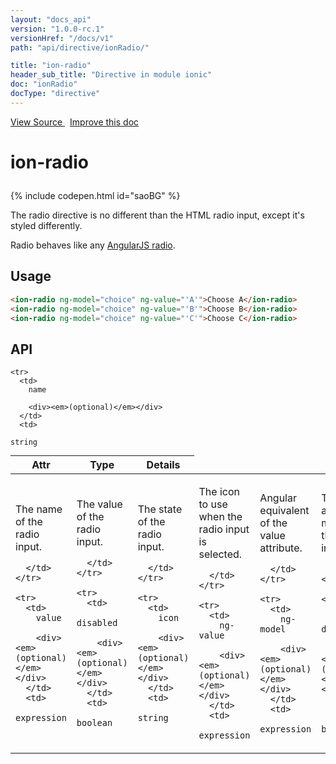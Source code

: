 ```yaml
---
layout: "docs_api"
version: "1.0.0-rc.1"
versionHref: "/docs/v1"
path: "api/directive/ionRadio/"

title: "ion-radio"
header_sub_title: "Directive in module ionic"
doc: "ionRadio"
docType: "directive"
---
```


<div class="improve-docs">
  <a href='http://github.com/driftyco/ionic/tree/1.x/js/angular/directive/radio.js#L1'>
    View Source
  </a>
  &nbsp;
  <a href='http://github.com/driftyco/ionic/edit/master/js/angular/directive/radio.js#L1'>
    Improve this doc
  </a>
</div>




<h1 class="api-title">

  ion-radio



</h1>


{% include codepen.html id="saoBG" %}




The radio directive is no different than the HTML radio input, except it's styled differently.

Radio behaves like any [AngularJS radio](http://docs.angularjs.org/api/ng/input/input[radio]).








  
<h2 id="usage">Usage</h2>
  
```html
<ion-radio ng-model="choice" ng-value="'A'">Choose A</ion-radio>
<ion-radio ng-model="choice" ng-value="'B'">Choose B</ion-radio>
<ion-radio ng-model="choice" ng-value="'C'">Choose C</ion-radio>
```
  
  
<h2 id="api" style="clear:both;">API</h2>

<table class="table" style="margin:0;">
  <thead>
    <tr>
      <th>Attr</th>
      <th>Type</th>
      <th>Details</th>
    </tr>
  </thead>
  <tbody>
    
    <tr>
      <td>
        name
        
        <div><em>(optional)</em></div>
      </td>
      <td>
        
  <code>string</code>
      </td>
      <td>
        <p>The name of the radio input.</p>

        
      </td>
    </tr>
    
    <tr>
      <td>
        value
        
        <div><em>(optional)</em></div>
      </td>
      <td>
        
  <code>expression</code>
      </td>
      <td>
        <p>The value of the radio input.</p>

        
      </td>
    </tr>
    
    <tr>
      <td>
        disabled
        
        <div><em>(optional)</em></div>
      </td>
      <td>
        
  <code>boolean</code>
      </td>
      <td>
        <p>The state of the radio input.</p>

        
      </td>
    </tr>
    
    <tr>
      <td>
        icon
        
        <div><em>(optional)</em></div>
      </td>
      <td>
        
  <code>string</code>
      </td>
      <td>
        <p>The icon to use when the radio input is selected.</p>

        
      </td>
    </tr>
    
    <tr>
      <td>
        ng-value
        
        <div><em>(optional)</em></div>
      </td>
      <td>
        
  <code>expression</code>
      </td>
      <td>
        <p>Angular equivalent of the value attribute.</p>

        
      </td>
    </tr>
    
    <tr>
      <td>
        ng-model
        
        <div><em>(optional)</em></div>
      </td>
      <td>
        
  <code>expression</code>
      </td>
      <td>
        <p>The angular model for the radio input.</p>

        
      </td>
    </tr>
    
    <tr>
      <td>
        ng-disabled
        
        <div><em>(optional)</em></div>
      </td>
      <td>
        
  <code>boolean</code>
      </td>
      <td>
        <p>Angular equivalent of the disabled attribute.</p>

        
      </td>
    </tr>
    
    <tr>
      <td>
        ng-change
        
        <div><em>(optional)</em></div>
      </td>
      <td>
        
  <code>expression</code>
      </td>
      <td>
        <p>Triggers given expression when radio input&#39;s model changes</p>

        
      </td>
    </tr>
    
  </tbody>
</table>

  

  





